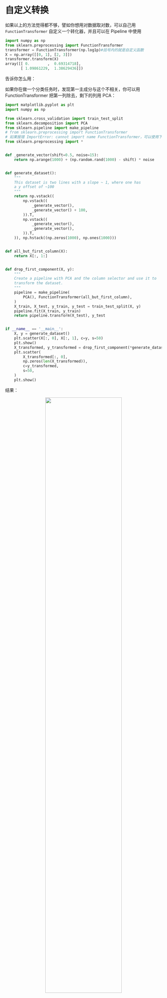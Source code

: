 

# 自定义转换

如果以上的方法觉得都不够，譬如你想用对数据取对数，可以自己用 `FunctionTransformer` 自定义一个转化器，并且可以在 Pipeline 中使用


```py
import numpy as np
from sklearn.preprocessing import FunctionTransformer
transformer = FunctionTransformer(np.log1p)#括号内的就是自定义函数
X = np.array([[0, 1], [2, 3]])
transformer.transform(X)
array([[ 0.        ,  0.69314718],
       [ 1.09861229,  1.38629436]])
```



告诉你怎么用：

如果你在做一个分类任务时，发现第一主成分与这个不相关，你可以用 FunctionTransformer 把第一列除去，剩下的列用 PCA：


```py
import matplotlib.pyplot as plt
import numpy as np

from sklearn.cross_validation import train_test_split
from sklearn.decomposition import PCA
from sklearn.pipeline import make_pipeline
# from sklearn.preprocessing import FunctionTransformer
# 如果报错 ImportError: cannot import name FunctionTransformer，可以使用下面的语句
from sklearn.preprocessing import *


def _generate_vector(shift=0.5, noise=15):
    return np.arange(1000) + (np.random.rand(1000) - shift) * noise


def generate_dataset():
    """
    This dataset is two lines with a slope ~ 1, where one has
    a y offset of ~100
    """
    return np.vstack((
        np.vstack((
            _generate_vector(),
            _generate_vector() + 100,
        )).T,
        np.vstack((
            _generate_vector(),
            _generate_vector(),
        )).T,
    )), np.hstack((np.zeros(1000), np.ones(1000)))


def all_but_first_column(X):
    return X[:, 1:]


def drop_first_component(X, y):
    """
    Create a pipeline with PCA and the column selector and use it to
    transform the dataset.
    """
    pipeline = make_pipeline(
        PCA(), FunctionTransformer(all_but_first_column),
    )
    X_train, X_test, y_train, y_test = train_test_split(X, y)
    pipeline.fit(X_train, y_train)
    return pipeline.transform(X_test), y_test


if __name__ == '__main__':
    X, y = generate_dataset()
    plt.scatter(X[:, 0], X[:, 1], c=y, s=50)
    plt.show()
    X_transformed, y_transformed = drop_first_component(*generate_dataset())
    plt.scatter(
        X_transformed[:, 0],
        np.zeros(len(X_transformed)),
        c=y_transformed,
        s=50,
    )
    plt.show()
```


结果：

<p align="center">
    <img width="70%" height="70%" src="http://images.iterate.site/blog/image/20190918/MMRVtDGDKfL7.png?imageslim">
</p>



# 相关

- [机器学习基础与实践（二）----数据转换](https://www.cnblogs.com/charlotte77/p/5622325.html)
